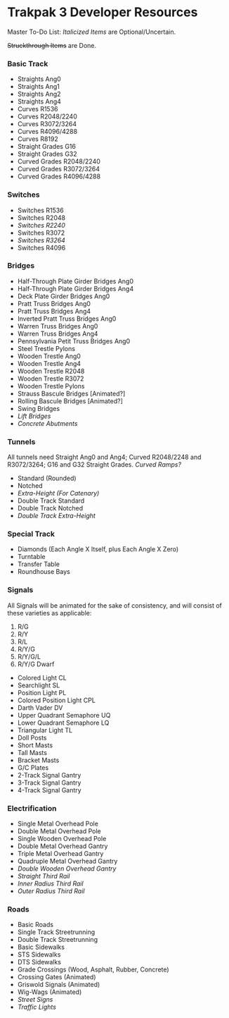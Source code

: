 # Trakpak 3 Developer Resources

Master To-Do List:
_Italicized Items_ are Optional/Uncertain.

~~Struckthrough Items~~ are Done.

### Basic Track
   * Straights Ang0
   * Straights Ang1
   * Straights Ang2
   * Straights Ang4
   * Curves R1536
   * Curves R2048/2240
   * Curves R3072/3264
   * Curves R4096/4288
   * Curves R8192
   * Straight Grades G16
   * Straight Grades G32
   * Curved Grades R2048/2240
   * Curved Grades R3072/3264
   * Curved Grades R4096/4288
### Switches
   * Switches R1536
   * Switches R2048
   * _Switches R2240_
   * Switches R3072
   * _Switches R3264_
   * Switches R4096
### Bridges
   * Half-Through Plate Girder Bridges Ang0
   * Half-Through Plate Girder Bridges Ang4
   * Deck Plate Girder Bridges Ang0
   * Pratt Truss Bridges Ang0
   * Pratt Truss Bridges Ang4
   * Inverted Pratt Truss Bridges Ang0
   * Warren Truss Bridges Ang0
   * Warren Truss Bridges Ang4
   * Pennsylvania Petit Truss Bridges Ang0
   * Steel Trestle Pylons
   * Wooden Trestle Ang0
   * Wooden Trestle Ang4
   * Wooden Trestle R2048
   * Wooden Trestle R3072
   * Wooden Trestle Pylons
   * Strauss Bascule Bridges [Animated?]
   * Rolling Bascule Bridges [Animated?]
   * Swing Bridges
   * _Lift Bridges_
   * _Concrete Abutments_
### Tunnels
   All tunnels need Straight Ang0 and Ang4; Curved R2048/2248 and R3072/3264; G16 and G32 Straight Grades.
   _Curved Ramps?_
   * Standard (Rounded)
   * Notched
   * _Extra-Height (For Catenary)_
   * Double Track Standard
   * Double Track Notched
   * _Double Track Extra-Height_
### Special Track
   * Diamonds (Each Angle X Itself, plus Each Angle X Zero)
   * Turntable
   * Transfer Table
   * Roundhouse Bays
### Signals
   All Signals will be animated for the sake of consistency, and will consist of these varieties as applicable:
   1. R/G 
   2. R/Y
   3. R/L
   4. R/Y/G
   5. R/Y/G/L
   6. R/Y/G Dwarf
    
   * Colored Light CL
   * Searchlight SL
   * Position Light PL
   * Colored Position Light CPL
   * Darth Vader DV
   * Upper Quadrant Semaphore UQ
   * Lower Quadrant Semaphore LQ
   * Triangular Light TL
   * Doll Posts
   * Short Masts
   * Tall Masts
   * Bracket Masts
   * G/C Plates
   * 2-Track Signal Gantry
   * 3-Track Signal Gantry
   * 4-Track Signal Gantry
### Electrification
   * Single Metal Overhead Pole
   * Double Metal Overhead Pole
   * Single Wooden Overhead Pole
   * Double Metal Overhead Gantry
   * Triple Metal Overhead Gantry
   * Quadruple Metal Overhead Gantry
   * _Double Wooden Overhead Gantry_
   * _Straight Third Rail_
   * _Inner Radius Third Rail_
   * _Outer Radius Third Rail_
### Roads
   * Basic Roads
   * Single Track Streetrunning
   * Double Track Streetrunning
   * Basic Sidewalks
   * STS Sidewalks
   * DTS Sidewalks
   * Grade Crossings (Wood, Asphalt, Rubber, Concrete)
   * Crossing Gates (Animated)
   * Griswold Signals (Animated)
   * Wig-Wags (Animated)
   * _Street Signs_
   * _Traffic Lights_
